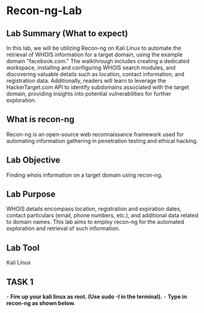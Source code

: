 # Recon-ng-Lab
<h2>Lab Summary (What to expect) </h2>
In this lab, we will be utilizing Recon-ng on Kali Linux to automate the retrieval of WHOIS information for a target domain, using the example domain "facebook.com." The walkthrough includes creating a dedicated workspace, installing and configuring WHOIS search modules, and discovering valuable details such as location, contact information, and registration data. Additionally, readers will learn to leverage the HackerTarget.com API to identify subdomains associated with the target domain, providing insights into potential vulnerabilities for further exploration.

<h2>What is recon-ng </h2>
Recon-ng is an open-source web reconnaissance framework used for automating information gathering in penetration testing and ethical hacking.

<h2>Lab Objective </h2>
Finding whois information on a target domain using recon-ng.

<h2>Lab Purpose</h2>
WHOIS details encompass location, registration and expiration dates, contact particulars (email, phone numbers, etc.), and additional data related to domain names. This lab aims to employ recon-ng for the automated exploration and retrieval of such information.

<h2>Lab Tool</h2>

Kali Linux

<h2>TASK 1</h2>
- <b>Fire up your kali linux as root. (Use sudo -I in the terminal).</b>
- <b>Type in recon-ng as shown below. </b>


